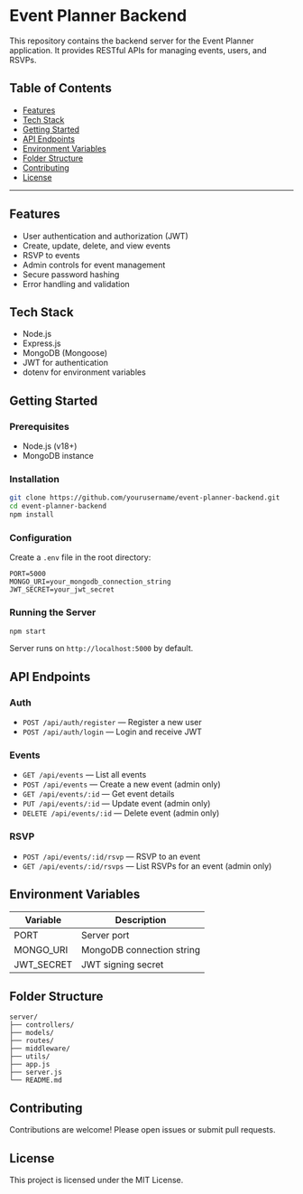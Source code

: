# Event Planner Backend

This repository contains the backend server for the Event Planner application. It provides RESTful APIs for managing events, users, and RSVPs.

## Table of Contents

- [Features](#features)
- [Tech Stack](#tech-stack)
- [Getting Started](#getting-started)
- [API Endpoints](#api-endpoints)
- [Environment Variables](#environment-variables)
- [Folder Structure](#folder-structure)
- [Contributing](#contributing)
- [License](#license)

---

## Features

- User authentication and authorization (JWT)
- Create, update, delete, and view events
- RSVP to events
- Admin controls for event management
- Secure password hashing
- Error handling and validation

## Tech Stack

- Node.js
- Express.js
- MongoDB (Mongoose)
- JWT for authentication
- dotenv for environment variables

## Getting Started

### Prerequisites

- Node.js (v18+)
- MongoDB instance

### Installation

```bash
git clone https://github.com/yourusername/event-planner-backend.git
cd event-planner-backend
npm install
```

### Configuration

Create a `.env` file in the root directory:

```env
PORT=5000
MONGO_URI=your_mongodb_connection_string
JWT_SECRET=your_jwt_secret
```

### Running the Server

```bash
npm start
```

Server runs on `http://localhost:5000` by default.

## API Endpoints

### Auth

- `POST /api/auth/register` — Register a new user
- `POST /api/auth/login` — Login and receive JWT

### Events

- `GET /api/events` — List all events
- `POST /api/events` — Create a new event (admin only)
- `GET /api/events/:id` — Get event details
- `PUT /api/events/:id` — Update event (admin only)
- `DELETE /api/events/:id` — Delete event (admin only)

### RSVP

- `POST /api/events/:id/rsvp` — RSVP to an event
- `GET /api/events/:id/rsvps` — List RSVPs for an event (admin only)

## Environment Variables

| Variable    | Description                  |
|-------------|-----------------------------|
| PORT        | Server port                 |
| MONGO_URI   | MongoDB connection string   |
| JWT_SECRET  | JWT signing secret          |

## Folder Structure

```
server/
├── controllers/
├── models/
├── routes/
├── middleware/
├── utils/
├── app.js
├── server.js
└── README.md
```

## Contributing

Contributions are welcome! Please open issues or submit pull requests.

## License

This project is licensed under the MIT License.
